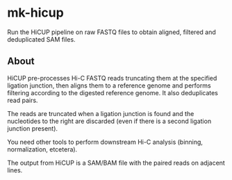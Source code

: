 # mk-hicup

Run the HiCUP pipeline on raw FASTQ files to obtain aligned, filtered and deduplicated SAM files.

## About ##

HiCUP pre-processes Hi-C FASTQ reads truncating them at the specified ligation junction, then aligns them to a reference genome and performs filtering according to the digested reference genome. It also deduplicates read pairs.

The reads are truncated when a ligation junction is found and the nucleotides to the right are discarded (even if there is a second ligation junction present).

You need other tools to perform downstream Hi-C analysis (binning, normalization, etcetera).

The output from HiCUP is a SAM/BAM file with the paired reads on adjacent lines.

